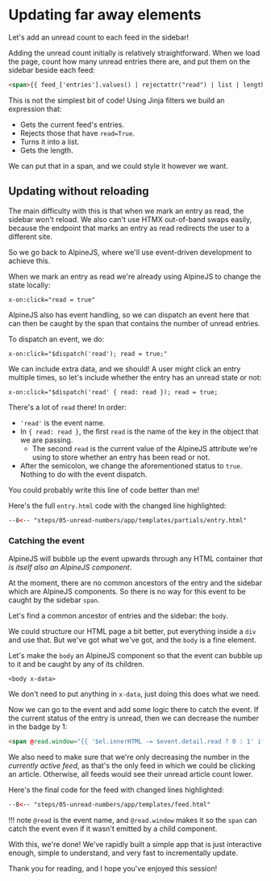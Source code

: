 # Updating far away elements

Let's add an unread count to each feed in the sidebar!

Adding the unread count initially is relatively straightforward. When we load the page, count how many unread entries there are, and put them on the sidebar beside each feed:

```html title="templates/feed.html"
<span>{{ feed_['entries'].values() | rejectattr("read") | list | length }}</span>
```

This is not the simplest bit of code! Using Jinja filters we build an expression that:

- Gets the current feed's entries.
- Rejects those that have `read=True`.
- Turns it into a list.
- Gets the length.

We can put that in a span, and we could style it however we want.

## Updating without reloading

The main difficulty with this is that when we mark an entry as read, the sidebar won't reload. We also can't use HTMX out-of-band swaps easily, because the endpoint that marks an entry as read redirects the user to a different site.

So we go back to AlpineJS, where we'll use event-driven development to achieve this.

When we mark an entry as read we're already using AlpineJS to change the state locally:

```
x-on:click="read = true"
```

AlpineJS also has event handling, so we can dispatch an event here that can then be caught by the span that contains the number of unread entries.

To dispatch an event, we do:

```
x-on:click="$dispatch('read'); read = true;"
```

We can include extra data, and we should! A user might click an entry multiple times, so let's include whether the entry has an unread state or not:

```
x-on:click="$dispatch('read' { read: read }); read = true;
```

There's a lot of `read` there! In order:

- `'read'` is the event name.
- In `{ read: read }`, the first `read` is the name of the key in the object that we are passing.
    - The second `read` is the current value of the AlpineJS attribute we're using to store whether an entry has been read or not.
- After the semicolon, we change the aforementioned status to `true`. Nothing to do with the event dispatch.

You could probably write this line of code better than me!

Here's the full `entry.html` code with the changed line highlighted:

```html title="templates/partials/entry.html" linenums="1" hl_lines="33"
--8<-- "steps/05-unread-numbers/app/templates/partials/entry.html"
```

### Catching the event

AlpineJS will bubble up the event upwards through any HTML container _that is itself also an AlpineJS component_.

At the moment, there are no common ancestors of the entry and the sidebar which are AlpineJS components. So there is no way for this event to be caught by the sidebar `span`.

Let's find a common ancestor of entries and the sidebar: the `body`.

We could structure our HTML page a bit better, put everything inside a `div` and use that. But we've got what we've got, and the `body` is a fine element.

Let's make the `body` an AlpineJS component so that the event can bubble up to it and be caught by any of its children.

```
<body x-data>
```

We don't need to put anything in `x-data`, just doing this does what we need.

Now we can go to the event and add some logic there to catch the event. If the current status of the entry is unread, then we can decrease the number in the badge by 1:

```html
<span @read.window="{{ '$el.innerHTML -= $event.detail.read ? 0 : 1' if feed.href == feed_['href'] else '' }}">{{ feed_['entries'].values() | rejectattr("read") | list | length }}</span>
```

We also need to make sure that we're only decreasing the number in the _currently active feed_, as that's the only feed in which we could be clicking an article. Otherwise, all feeds would see their unread article count lower.

Here's the final code for the feed with changed lines highlighted:

```html title="templates/feed.html" linenums="1" hl_lines="13"
--8<-- "steps/05-unread-numbers/app/templates/feed.html"
```

!!! note
    `@read` is the event name, and `@read.window` makes it so the `span` can catch the event even if it wasn't emitted by a child component.

With this, we're done! We've rapidly built a simple app that is just interactive enough, simple to understand, and very fast to incrementally update.

Thank you for reading, and I hope you've enjoyed this session!

